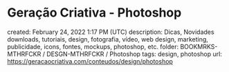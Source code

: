 # Geração Criativa - Photoshop

created: February 24, 2022 1:17 PM (UTC)
description: Dicas, Novidades downloads, tutoriais, design, fotografia, vídeo, web design, marketing, publicidade, icons, fontes, mockups, photoshop, etc.
folder: BOOKMRKS-MTHRFCKR / DESGN-MTHRFCKR / Photoshop
tags: design, photoshop
url: https://geracaocriativa.com/conteudos/design/photoshop